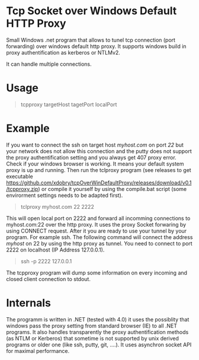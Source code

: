 # Tcp Socket over Windows Default HTTP Proxy

Small Windows .net program that allows to tunel tcp connection (port forwarding) over windows default http proxy. 
It supports windows build in proxy authentification as kerberos or NTLMv2.

It can handle multiple connections.

# Usage

> tcpproxy targetHost tagetPort localPort

# Example

If you want to connect the ssh on target host *myhost.com* on port *22* but your network does not allow this connection and the putty does not support the proxy authentification setting and you always get 407 proxy error.
Check if your windows browser is working. It means your default system proxy is up and running. Then run the tclproxy program (see releases to get executable https://github.com/xdobry/tcpOverWinDefaultProxy/releases/download/v0.1/tcpproxy.zip) or compile it yourself by using the compile.bat script (some envirorment settings needs to be adapted first).

> tclproxy myhost.com 22 2222

This will open local port on 2222 and forward all incomming connections to myhost.com:22 over the http proxy. It uses the proxy Socket forwaring by using CONNECT request.
After it you are ready to use your tunnel by your program. For example ssh. The following command will connect the address *myhost* on 22 by using the http proxy as tunnel. You need to connect to port 2222 on localhost (IP Address 127.0.0.1).

> ssh -p 2222 127.0.0.1

The tcpproxy program will dump some information on every incoming and closed client connection to stdout.

# Internals

The programm is written in .NET (tested with 4.0) it uses the possiblity that windows pass the proxy setting from standard browser (IE) to all .NET programs. It also handles transparently the proxy authentification methods (as NTLM or Kerberos) that sometime is not supported by unix derived programs or older one (like ssh, putty, git, ....).
It uses asynchron socket API for maximal performance.
